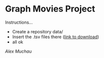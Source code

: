 # Graph Movies Project
Instructions...
- Create a repository data/
- Insert the .tsv files there ([link to download](https://datasets.imdbws.com/))
- all ok

*Alex Muchau*